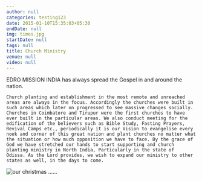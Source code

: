 ```yaml
---
author: null
categories: testing123
date: 2015-01-10T15:35:03+05:30
endDate: null
img: times.jpg
startDate: null
tags: null
title: Church Ministry
venue: null
video: null
---
```


EDRO MISSION INDIA has always spread the Gospel in and around the nation.
<!--more-->
    Church planting and establishment in the most remote and unreached areas are always in the focus. Accordingly the churches were built in such areas which later on progressed to see massive changes socially. Churches in Coimbatore and Tirupur were the first churches to have ever built in the particular areas. We also conduct meeting for the edification of the believers such as Bible Study, Fasting Prayers,  Revival Camps etc., periodically it is our Vision to evangelise every nook and corner of this great nation and plant churches no matter what the situation or how much opposition we have to face. By the grace of God we have stretched our hands to start supporting and church planting ministry in North India, Particularly in the state of  Odissa. As the Lord provides, we wish to expand our ministry to other states as well, in the days to come.

![our christmas](http://www.israelrajappah.com/images/gallery/christmas/christmas_1.jpg)
......